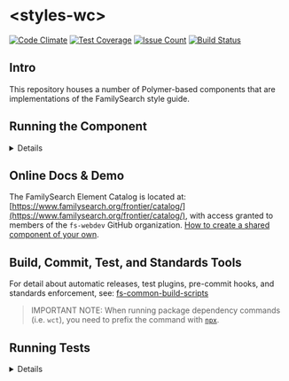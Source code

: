 # \<styles-wc\>

[![Code Climate](https://codeclimate.com/repos/5890c169bdfc83513e00108d/badges/30a5d02d4d98cd2c3809/gpa.svg)](https://codeclimate.com/repos/5890c169bdfc83513e00108d/feed) [![Test Coverage](https://codeclimate.com/repos/5890c169bdfc83513e00108d/badges/30a5d02d4d98cd2c3809/coverage.svg)](https://codeclimate.com/repos/5890c169bdfc83513e00108d/coverage) [![Issue Count](https://codeclimate.com/repos/5890c169bdfc83513e00108d/badges/30a5d02d4d98cd2c3809/issue_count.svg)](https://codeclimate.com/repos/5890c169bdfc83513e00108d/feed) [![Build Status](https://travis-ci.org/fs-webdev/styles-wc.svg?branch=master)](https://travis-ci.com/fs-webdev/styles-wc)

## Intro

This repository houses a number of Polymer-based components that are implementations of the FamilySearch style guide.

## Running the Component

<details>

1. (Once) Install or update the [Polymer CLI](https://www.npmjs.com/package/polymer-cli): ```npm i -g polymer-cli```
1. (Once) Install the [frontier-cli](https://github.com/fs-webdev/frontier-cli): ```npm i -g https://github.com/fs-webdev/frontier-cli```
1. Run `npm install` to get dependencies needed to set up the unit testing framework, useful commit hooks, and standards tools (`bower install` is also run as a post-install step).
1. Or (if you want to live dangerously) just run `bower install` to load all of the component's primary dependencies.
1. Run `polymer analyze > analysis.json` to initialize the docs page.

This component's auto-generated documentation is viewable by running:

```bash
frontier element serve
```

> NOTE: If you attempt to `frontier element serve` on a clean install, you will get an error, stating that the analysis.json file (used to populate the documentation page) does not exist. You can fix this by either running `frontier element serve -a`, or by auto-loading the demo page via:

```bash
frontier element serve -d
```

This component's demo page is viewable by running the above command.

</details>

## Online Docs & Demo

The FamilySearch Element Catalog is located at: [https://www.familysearch.org/frontier/catalog/](https://www.familysearch.org/frontier/catalog/), with access granted to members of the `fs-webdev` GitHub organization. [How to create a shared component of your own](https://www.familysearch.org/frontier/ui-components/creating-a-new-web-component/).

## Build, Commit, Test, and Standards Tools

For detail about automatic releases, test plugins, pre-commit hooks, and standards enforcement, see: [fs-common-build-scripts](https://github.com/fs-webdev/fs-common-build-scripts#)

> IMPORTANT NOTE: When running package dependency commands (i.e. `wct`), you need to prefix the command with [`npx`](https://medium.com/@maybekatz/introducing-npx-an-npm-package-runner-55f7d4bd282b).

## Running Tests

<details>

This component is set up to be tested via [web-component-tester](https://github.com/Polymer/web-component-tester).

To run tests locally (skipping sauce), run:

```bash
npm test
```

which will run unit tests locally via `wct`.

To run against sauce (skipping local), run:

```bash
npm run test:ci
```

If you need to debug locally (keeping the browser open), run:

```bash
npm run test:persistent
```

or

```bash
polymer test --skip-plugin sauce --local chrome -p
```

If you want to run the full suite of SauceLabs browser tests, run:

```bash
npx wct test/index.html --configFile wct.conf.json  --sauce-username {USERNAME} --sauce-access-key {ACCESS_KEY}
```

> NOTE: You can export `SAUCE_USERNAME` and `SAUCE_ACCESS_KEY` in your `.bash_profile` to be able to simply run `npx wct` without needing additional options.

</details>
